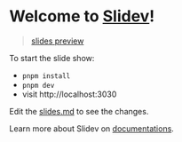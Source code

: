 # Welcome to [Slidev](https://github.com/slidevjs/slidev)!

>[slides preview](https://prisma-orm-slides.netlify.app)

To start the slide show:

- `pnpm install`
- `pnpm dev`
- visit http://localhost:3030

Edit the [slides.md](./slides.md) to see the changes.

Learn more about Slidev on [documentations](https://sli.dev/).